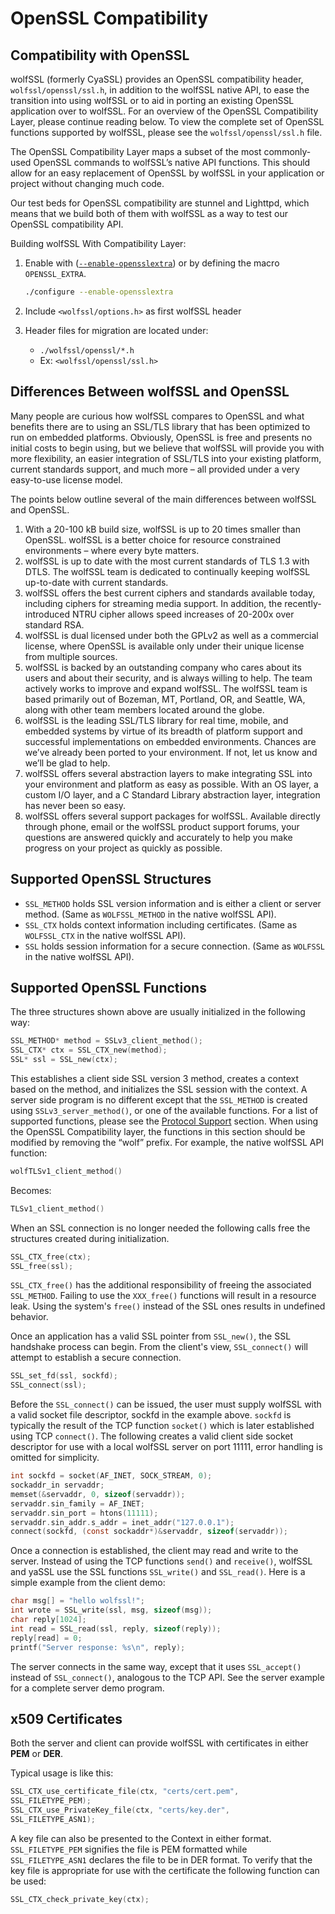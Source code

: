 # OpenSSL Compatibility

## Compatibility with OpenSSL

wolfSSL (formerly CyaSSL) provides an OpenSSL compatibility header, `wolfssl/openssl/ssl.h`, in addition to the wolfSSL native API, to ease the transition into using wolfSSL or to aid in porting an existing OpenSSL application over to wolfSSL.  For an overview of the OpenSSL Compatibility Layer, please continue reading below.  To view the complete set of OpenSSL functions supported by wolfSSL, please see the `wolfssl/openssl/ssl.h` file.

The OpenSSL Compatibility Layer maps a subset of the most commonly-used OpenSSL commands to wolfSSL’s native API functions.  This should allow for an easy replacement of OpenSSL by wolfSSL in your application or project without changing much code.

Our test beds for OpenSSL compatibility are stunnel and Lighttpd, which means that we build both of them with wolfSSL as a way to test our OpenSSL compatibility API.

Building wolfSSL With Compatibility Layer:

1. Enable with ([`--enable-opensslextra`](chapter02.md#enable-opensslextra)) or by defining the macro `OPENSSL_EXTRA`.

    ```sh
    ./configure --enable-opensslextra
    ```

2. Include `<wolfssl/options.h>` as first wolfSSL header
3. Header files for migration are located under:
    * `./wolfssl/openssl/*.h`
    * Ex: `<wolfssl/openssl/ssl.h>`

## Differences Between wolfSSL and OpenSSL

Many people are curious how wolfSSL compares to OpenSSL and what benefits there are to using an SSL/TLS library that has been optimized to run on embedded platforms.  Obviously, OpenSSL is free and presents no initial costs to begin using, but we believe that wolfSSL will provide you with more flexibility, an easier integration of SSL/TLS into your existing platform, current standards support, and much more – all provided under a very easy-to-use license model.

The points below outline several of the main differences between wolfSSL and OpenSSL.

1. With a 20-100 kB build size, wolfSSL is up to 20 times smaller than OpenSSL.  wolfSSL is a better choice for resource constrained environments – where every byte matters.
2. wolfSSL is up to date with the most current standards of TLS 1.3 with DTLS.  The wolfSSL team is dedicated to continually keeping wolfSSL up-to-date with current standards.
3. wolfSSL offers the best current ciphers and standards available today, including ciphers for streaming media support.  In addition, the recently-introduced NTRU cipher allows speed increases of 20-200x over standard RSA.
4. wolfSSL is dual licensed under both the GPLv2 as well as a commercial license, where OpenSSL is available only under their unique license from multiple sources.
5. wolfSSL is backed by an outstanding company who cares about its users and about their security, and is always willing to help. The team actively works to improve and expand wolfSSL.  The wolfSSL team is based primarily out of Bozeman, MT, Portland, OR, and Seattle, WA, along with other team members located around the globe.
6. wolfSSL is the leading SSL/TLS library for real time, mobile, and embedded systems by virtue of its breadth of platform support and successful implementations on embedded environments.  Chances are we’ve already been ported to your environment.  If not, let us know and we’ll be glad to help.
7. wolfSSL offers several abstraction layers to make integrating SSL into your environment and platform as easy as possible.  With an OS layer, a custom I/O layer, and a C Standard Library abstraction layer, integration has never been so easy.
8. wolfSSL offers several support packages for wolfSSL.  Available directly through phone, email or the wolfSSL product support forums, your questions are answered quickly and accurately to help you make progress on your project as quickly as possible.

## Supported OpenSSL Structures

* `SSL_METHOD` holds SSL version information and is either a client or server method. (Same as `WOLFSSL_METHOD` in the native wolfSSL API).
* `SSL_CTX` holds context information including certificates. (Same as `WOLFSSL_CTX` in the native wolfSSL API).
* `SSL` holds session information for a secure connection. (Same as `WOLFSSL` in the native wolfSSL API).

## Supported OpenSSL Functions

The three structures shown above are usually initialized in the following way:

```c
SSL_METHOD* method = SSLv3_client_method();
SSL_CTX* ctx = SSL_CTX_new(method);
SSL* ssl = SSL_new(ctx);
```

This establishes a client side SSL version 3 method, creates a context based on the method, and initializes the SSL session with the context. A server side program is no different except that the `SSL_METHOD` is created using `SSLv3_server_method()`, or one of the available functions.  For a list of supported functions, please see the [Protocol Support](chapter04.md#protocol-support) section.  When using the OpenSSL Compatibility layer, the functions in this section should be modified by removing the “wolf” prefix.  For example, the native wolfSSL API function:

```c
wolfTLSv1_client_method()
```

Becomes:

```c
TLSv1_client_method()
```

When an SSL connection is no longer needed the following calls free the structures created during initialization.

```c
SSL_CTX_free(ctx);
SSL_free(ssl);
```

`SSL_CTX_free()` has the additional responsibility of freeing the associated `SSL_METHOD`. Failing to use the `XXX_free()` functions will result in a resource leak. Using the system's `free()` instead of the SSL ones results in undefined behavior.

Once an application has a valid SSL pointer from `SSL_new()`, the SSL handshake process can begin. From the client's view, `SSL_connect()` will attempt to establish a secure connection.

```c
SSL_set_fd(ssl, sockfd);
SSL_connect(ssl);
```

Before the `SSL_connect()` can be issued, the user must supply wolfSSL with a valid socket file descriptor, sockfd in the example above. `sockfd` is typically the result of the TCP function `socket()` which is later established using TCP `connect()`. The following creates a valid client side socket descriptor for use with a local wolfSSL server on port 11111, error handling is omitted for simplicity.

```c
int sockfd = socket(AF_INET, SOCK_STREAM, 0);
sockaddr_in servaddr;
memset(&servaddr, 0, sizeof(servaddr));
servaddr.sin_family = AF_INET;
servaddr.sin_port = htons(11111);
servaddr.sin_addr.s_addr = inet_addr("127.0.0.1");
connect(sockfd, (const sockaddr*)&servaddr, sizeof(servaddr));
```

Once a connection is established, the client may read and write to the server. Instead of using the TCP functions `send()` and `receive()`, wolfSSL and yaSSL use the SSL functions `SSL_write()` and `SSL_read()`. Here is a simple example from the client demo:

```c
char msg[] = "hello wolfssl!";
int wrote = SSL_write(ssl, msg, sizeof(msg));
char reply[1024];
int read = SSL_read(ssl, reply, sizeof(reply));
reply[read] = 0;
printf("Server response: %s\n", reply);
```

The server connects in the same way, except that it uses `SSL_accept()` instead of `SSL_connect()`, analogous to the TCP API. See the server example for a complete server demo program.

## x509 Certificates

Both the server and client can provide wolfSSL with certificates in either **PEM** or **DER**.

Typical usage is like this:

```c
SSL_CTX_use_certificate_file(ctx, "certs/cert.pem",
SSL_FILETYPE_PEM);
SSL_CTX_use_PrivateKey_file(ctx, "certs/key.der",
SSL_FILETYPE_ASN1);
```

A key file can also be presented to the Context in either format. `SSL_FILETYPE_PEM` signifies the file is PEM formatted while `SSL_FILETYPE_ASN1` declares the file to be in DER format. To verify that the key file is appropriate for use with the certificate the following function can be used:

```c
SSL_CTX_check_private_key(ctx);
```
